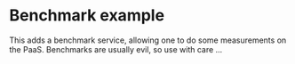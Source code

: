 # Benchmark example

This adds a benchmark service, allowing one to do some measurements
on the PaaS. Benchmarks are usually evil, so use with care ...
